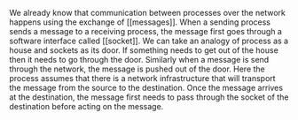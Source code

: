 We already know that communication between processes over the network happens using the exchange of [[messages]]. When a sending process sends a message to a receiving process, the message first goes through a software interface called [[socket]]. 
We can take an analogy of process as a house and sockets as its door. If something needs to get out of the house then it needs to go through the door. Similarly when a message is send through the network, the message is pushed out of the door.
Here the process assumes that there is a network infrastructure that will transport the message from the source to the destination.
Once the message arrives at the destination, the message first needs to pass through the socket of the destination before acting on the message.
